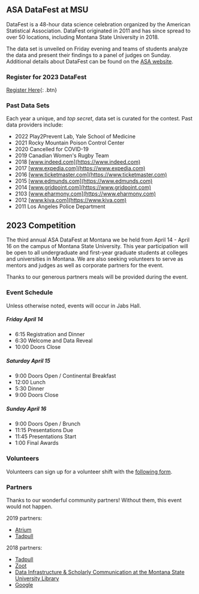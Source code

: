 ## ASA DataFest at MSU

DataFest is a 48-hour data science celebration organized by the American Statistical Association. DataFest originated in 2011 and has since spread to over 50 locations, including Montana State University in 2018. 

The data set is unveiled on Friday evening and teams of students analyze the data and present their findings to a panel of judges on Sunday. Additional details about DataFest can be found on the [ASA website](https://ww2.amstat.org/education/datafest/).


### Register for 2023 DataFest

[Register Here](https://docs.google.com/forms/d/1KIrW4J2zbBJDOXBO84rkeheKcHHlZUsZvVG9RS3BfQk/edit){: .btn}

### Past Data Sets

Each year a unique, and *top secret*, data set is curated for the contest. Past data providers include:

- 2022 Play2Prevent Lab, Yale School of Medicine
- 2021 Rocky Mountain Poison Control Center
- 2020 Cancelled for COVID-19
- 2019 Canadian Women's Rugby Team
- 2018 [www.indeed.com](https://www.indeed.com)
- 2017 [www.expedia.com](https://www.expedia.com)
- 2016 [www.ticketmaster.com](https://www.ticketmaster.com)
- 2015 [www.edmunds.com](https://www.edmunds.com)
- 2014 [www.gridpoint.com](https://www.gridpoint.com)
- 2103 [www.eharmony.com](https://www.eharmony.com)
- 2012 [www.kiva.com](https://www.kiva.com)
- 2011 Los Angeles Police Department

## 2023 Competition
The third annual ASA DataFest at Montana we be held from April 14 - April 16 on the campus of Montana State University. This year participation will be open to all undergraduate and first-year graduate students at colleges and universities in Montana. We are also seeking volunteers to serve as mentors and judges as well as corporate partners for the event.

Thanks to our generous partners meals will be provided during the event.


### Event Schedule
Unless otherwise noted, events will occur in Jabs Hall.

##### Friday April 14
- 6:15 Registration and Dinner
- 6:30 Welcome and Data Reveal
- 10:00 Doors Close

##### Saturday April 15
- 9:00 Doors Open / Continental Breakfast
- 12:00 Lunch
- 5:30 Dinner 
- 9:00 Doors Close

##### Sunday April 16
- 9:00 Doors Open / Brunch
- 11:15 Presentations Due 
- 11:45 Presentations Start
- 1:00 Final Awards



### Volunteers
Volunteers can sign up for a volunteer shift with the [following form](https://docs.google.com/spreadsheets/d/1Ycp4_XSsiaDE9qj07EEQa_atoHnJqGt_HkKOkvbQpnU/edit#gid=0).

### Partners

Thanks to our wonderful community partners! Without them, this event would not happen.

2019 partners:
- [Atrium](https://atrium.ai)
- [Tadpull](https://www.tadpull.com)

2018 partners:
- [Tadpull](https://www.tadpull.com)
- [Zoot](https://zootsolutions.com)
- [Data Infrastructure & Scholarly Communication at the Montana State University Library](https://www.montana.edu/disc/)
- [Google](https://www.google.com)
